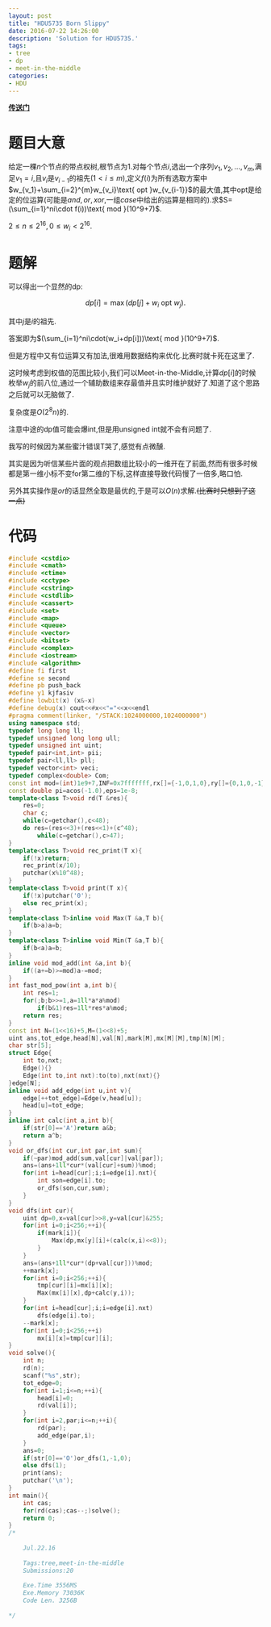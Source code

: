 ```yaml
---
layout: post
title: "HDU5735 Born Slippy"
date: 2016-07-22 14:26:00
description: 'Solution for HDU5735.'
tags:
- tree
- dp
- meet-in-the-middle
categories:
- HDU
---
```


[**传送门**](http://acm.hdu.edu.cn/showproblem.php?pid=5735)

# 题目大意

给定一棵$n$个节点的带点权树,根节点为$1$.对每个节点$i$,选出一个序列$v_1,v_2,\dots,v_m$,满足$v_1=i$,且$v_i$是$v_{i-1}$的祖先$(1<i\le m)$,定义$f(i)$为所有选取方案中$w_{v_1}+\sum_{i=2}^{m}w_{v_i}\text{ opt }w_{v_{i-1}}$的最大值,其中$\text{opt}$是给定的位运算(可能是$and,or,xor$,一组$case$中给出的运算是相同的).求$S=(\sum_{i=1}^ni\cdot f(i))\text{ mod }(10^9+7)$.

$2\le n\le2^{16},0\le w_i<2^{16}.$

# 题解

可以得出一个显然的dp:

$$
dp[i]=\max(dp[j]+w_i\text{ opt }w_j).
$$

其中$j$是$i$的祖先.

答案即为$(\sum_{i=1}^ni\cdot(w_i+dp[i]))\text{ mod }(10^9+7)$.

但是方程中又有位运算又有加法,很难用数据结构来优化.比赛时就卡死在这里了.

这时候考虑到权值的范围比较小,我们可以Meet-in-the-Middle,计算$dp[i]$的时候枚举$w_j$的前八位,通过一个辅助数组来存最值并且实时维护就好了.知道了这个思路之后就可以无脑做了.

复杂度是$O(2^8n)$的.

注意中途的dp值可能会爆int,但是用unsigned int就不会有问题了.

我写的时候因为某些蜜汁错误T哭了,感觉有点微醺.

其实是因为听信某些片面的观点把数组比较小的一维开在了前面,然而有很多时候都是第一维小标不变for第二维的下标,这样直接导致代码慢了一倍多,略口怕.

另外其实操作是$or$的话显然全取是最优的,于是可以$O(n)$求解.~~(比赛时只想到了这一点)~~

# 代码

```c++
#include <cstdio>
#include <cmath>
#include <ctime>
#include <cctype>
#include <cstring>
#include <cstdlib>
#include <cassert>
#include <set>
#include <map>
#include <queue>
#include <vector>
#include <bitset>
#include <complex>
#include <iostream>
#include <algorithm>
#define fi first
#define se second
#define pb push_back
#define y1 kjfasiv
#define lowbit(x) (x&-x)
#define debug(x) cout<<#x<<"="<<x<<endl
#pragma comment(linker, "/STACK:1024000000,1024000000")
using namespace std;
typedef long long ll;
typedef unsigned long long ull;
typedef unsigned int uint;
typedef pair<int,int> pii;
typedef pair<ll,ll> pll;
typedef vector<int> veci;
typedef complex<double> Com;
const int mod=(int)1e9+7,INF=0x7fffffff,rx[]={-1,0,1,0},ry[]={0,1,0,-1};
const double pi=acos(-1.0),eps=1e-8;
template<class T>void rd(T &res){
    res=0;
    char c;
    while(c=getchar(),c<48);
    do res=(res<<3)+(res<<1)+(c^48);
        while(c=getchar(),c>47);
}
template<class T>void rec_print(T x){
    if(!x)return;
    rec_print(x/10);
    putchar(x%10^48);
}
template<class T>void print(T x){
    if(!x)putchar('0');
    else rec_print(x);
}
template<class T>inline void Max(T &a,T b){
    if(b>a)a=b;
}
template<class T>inline void Min(T &a,T b){
    if(b<a)a=b;
}
inline void mod_add(int &a,int b){
    if((a+=b)>=mod)a-=mod;
}
int fast_mod_pow(int a,int b){
    int res=1;
    for(;b;b>>=1,a=1ll*a*a%mod)
        if(b&1)res=1ll*res*a%mod;
    return res;
}
const int N=(1<<16)+5,M=(1<<8)+5;
uint ans,tot_edge,head[N],val[N],mark[M],mx[M][M],tmp[N][M];
char str[5];
struct Edge{
    int to,nxt;
    Edge(){}
    Edge(int to,int nxt):to(to),nxt(nxt){}
}edge[N];
inline void add_edge(int u,int v){
    edge[++tot_edge]=Edge(v,head[u]);
    head[u]=tot_edge;
}
inline int calc(int a,int b){
    if(str[0]=='A')return a&b;
    return a^b;
}
void or_dfs(int cur,int par,int sum){
    if(~par)mod_add(sum,val[cur]|val[par]);
    ans=(ans+1ll*cur*(val[cur]+sum))%mod;
    for(int i=head[cur];i;i=edge[i].nxt){
        int son=edge[i].to;
        or_dfs(son,cur,sum);
    }
}
void dfs(int cur){
    uint dp=0,x=val[cur]>>8,y=val[cur]&255;
    for(int i=0;i<256;++i){
        if(mark[i]){
            Max(dp,mx[y][i]+(calc(x,i)<<8));
        }
    }
    ans=(ans+1ll*cur*(dp+val[cur]))%mod;
    ++mark[x];
    for(int i=0;i<256;++i){
        tmp[cur][i]=mx[i][x];
        Max(mx[i][x],dp+calc(y,i));
    }
    for(int i=head[cur];i;i=edge[i].nxt)
        dfs(edge[i].to);
    --mark[x];
    for(int i=0;i<256;++i)
        mx[i][x]=tmp[cur][i];
}
void solve(){
    int n;
    rd(n);
    scanf("%s",str);
    tot_edge=0;
    for(int i=1;i<=n;++i){
        head[i]=0;
        rd(val[i]);
    }
    for(int i=2,par;i<=n;++i){
        rd(par);
        add_edge(par,i);
    }
    ans=0;
    if(str[0]=='O')or_dfs(1,-1,0);
    else dfs(1);
    print(ans);
    putchar('\n');
}
int main(){
    int cas;
    for(rd(cas);cas--;)solve();
    return 0;
}
/*
	
	Jul.22.16
	
	Tags:tree,meet-in-the-middle
	Submissions:20
	
	Exe.Time 3556MS
	Exe.Memory 73036K
	Code Len. 3256B
	
*/

```
